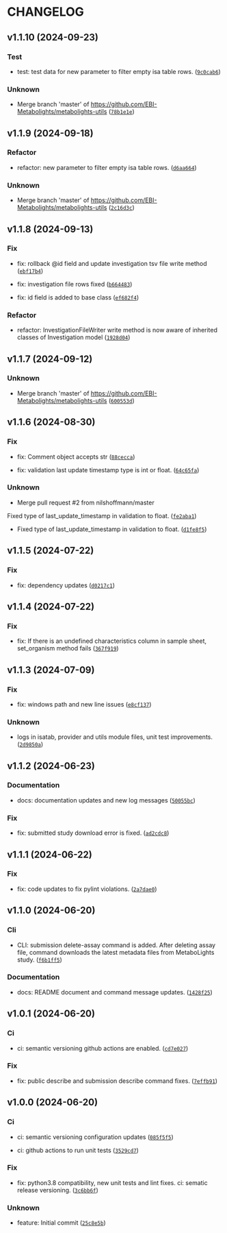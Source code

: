 # CHANGELOG

## v1.1.10 (2024-09-23)

### Test

* test: test data for new parameter to filter empty isa table rows. ([`9c0cab6`](https://github.com/EBI-Metabolights/metabolights-utils/commit/9c0cab60a6d23acd6b13ee142c63ee95fb22e871))

### Unknown

* Merge branch &#39;master&#39; of https://github.com/EBI-Metabolights/metabolights-utils ([`78b1e1e`](https://github.com/EBI-Metabolights/metabolights-utils/commit/78b1e1e7b116180bd7abbe131a0dcc245c64417d))

## v1.1.9 (2024-09-18)

### Refactor

* refactor: new parameter to filter empty isa table rows. ([`d6aa664`](https://github.com/EBI-Metabolights/metabolights-utils/commit/d6aa6644afc4c9bc805df08a633515f135cd4602))

### Unknown

* Merge branch &#39;master&#39; of https://github.com/EBI-Metabolights/metabolights-utils ([`2c16d3c`](https://github.com/EBI-Metabolights/metabolights-utils/commit/2c16d3c425c53808d2558eadbdee9acb110b739c))

## v1.1.8 (2024-09-13)

### Fix

* fix: rollback @id field and update investigation tsv file write method ([`ebf17b4`](https://github.com/EBI-Metabolights/metabolights-utils/commit/ebf17b47b70a53d35cc997451ff2ff3b574b9eb8))

* fix: investigation file rows fixed ([`b664483`](https://github.com/EBI-Metabolights/metabolights-utils/commit/b664483025d9d1f938984f916d2c9771e41625d4))

* fix: id field is added to base class ([`ef682f4`](https://github.com/EBI-Metabolights/metabolights-utils/commit/ef682f45b9ec8e5a4c26790c339a1d78c87bace3))

### Refactor

* refactor: InvestigationFileWriter write method is now aware of inherited classes of Investigation model ([`1928d04`](https://github.com/EBI-Metabolights/metabolights-utils/commit/1928d04ca64cff1a982174b8f61a8d7c96c46658))

## v1.1.7 (2024-09-12)

### Unknown

* Merge branch &#39;master&#39; of https://github.com/EBI-Metabolights/metabolights-utils ([`600553d`](https://github.com/EBI-Metabolights/metabolights-utils/commit/600553d5c18be24c882b4b0794d05d7fe3302542))

## v1.1.6 (2024-08-30)

### Fix

* fix: Comment object accepts str ([`88cecca`](https://github.com/EBI-Metabolights/metabolights-utils/commit/88ceccaa56a77cae773f7c74c6b6956ba062abbd))

* fix: validation last update timestamp type is int or float. ([`64c65fa`](https://github.com/EBI-Metabolights/metabolights-utils/commit/64c65faee24fa6b72d0870707d1bce893fb5ac45))

### Unknown

* Merge pull request #2 from nilshoffmann/master

Fixed type of last_update_timestamp in validation to float. ([`fe2aba1`](https://github.com/EBI-Metabolights/metabolights-utils/commit/fe2aba188f7401566bffc72f7f9c2261f8eb93b5))

* Fixed type of last_update_timestamp in validation to float. ([`d1fe8f5`](https://github.com/EBI-Metabolights/metabolights-utils/commit/d1fe8f5f09999f39b85a0cd515f3c717fec6f07f))

## v1.1.5 (2024-07-22)

### Fix

* fix: dependency updates ([`d0217c1`](https://github.com/EBI-Metabolights/metabolights-utils/commit/d0217c12c3a52991f912f1e156e962540a6d633e))

## v1.1.4 (2024-07-22)

### Fix

* fix: If there is an undefined characteristics column in sample sheet, set_organism method fails ([`367f919`](https://github.com/EBI-Metabolights/metabolights-utils/commit/367f919ee1731e50283a1e4bedbc26e36488276b))

## v1.1.3 (2024-07-09)

### Fix

* fix: windows path and new line issues ([`e8cf137`](https://github.com/EBI-Metabolights/metabolights-utils/commit/e8cf1371558ee9d0e29cd142a054359b590b18ee))

### Unknown

* logs in isatab, provider and utils module files, unit test improvements. ([`2d9850a`](https://github.com/EBI-Metabolights/metabolights-utils/commit/2d9850a1031928c01f0c75b590dbd766ba7e4857))

## v1.1.2 (2024-06-23)

### Documentation

* docs: documentation updates and new log messages ([`50055bc`](https://github.com/EBI-Metabolights/metabolights-utils/commit/50055bca6b030f72a2af54c6a6abb9263a89fca3))

### Fix

* fix: submitted study download error is fixed. ([`ad2cdc8`](https://github.com/EBI-Metabolights/metabolights-utils/commit/ad2cdc883e4bdbed28bc486a16e03a68c6ebb05f))

## v1.1.1 (2024-06-22)

### Fix

* fix: code updates to fix pylint violations. ([`2a7dae0`](https://github.com/EBI-Metabolights/metabolights-utils/commit/2a7dae02d22a22d39a82a45c685207e11529361a))

## v1.1.0 (2024-06-20)

### Cli

* CLI: submission delete-assay command is added.  After deleting assay file, command downloads the latest metadata files from  MetaboLights study. ([`f6b1ff5`](https://github.com/EBI-Metabolights/metabolights-utils/commit/f6b1ff580bc29484f392e73128d4985fe8ad3037))

### Documentation

* docs: README document and command message updates. ([`1428f25`](https://github.com/EBI-Metabolights/metabolights-utils/commit/1428f25c652ed0bf9fd70e2b7cb284c2d51f3e31))

## v1.0.1 (2024-06-20)

### Ci

* ci: semantic versioning github actions are enabled. ([`cd7e027`](https://github.com/EBI-Metabolights/metabolights-utils/commit/cd7e0272c743db5c55f5a7ca7e972525a2f2848a))

### Fix

* fix: public describe and submission describe command fixes. ([`7effb91`](https://github.com/EBI-Metabolights/metabolights-utils/commit/7effb910417575d83d39c30eacd0edc170db7873))

## v1.0.0 (2024-06-20)

### Ci

* ci: semantic versioning configuration updates ([`085f5f5`](https://github.com/EBI-Metabolights/metabolights-utils/commit/085f5f5778900ccd6e89d66882bd02cca14d8be6))

* ci: github actions to run unit tests ([`3529cd7`](https://github.com/EBI-Metabolights/metabolights-utils/commit/3529cd710eec408e5b266e3e638b91ce5bab84e3))

### Fix

* fix: python3.8 compatibility, new unit tests and lint fixes. ci: sematic release versioning. ([`3c6bb6f`](https://github.com/EBI-Metabolights/metabolights-utils/commit/3c6bb6f23698551fcb19527ce4d5578c85414f7e))

### Unknown

* feature: Initial commit ([`25c8e5b`](https://github.com/EBI-Metabolights/metabolights-utils/commit/25c8e5b98a3291b137fdbb88113c30263e84ab6c))
